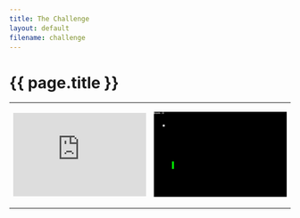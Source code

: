 ```yaml
---
title: The Challenge
layout: default
filename: challenge
--- 
```


<h1>{{ page.title }}</h1>

<style>
td, th {
   border: none!important;
}
</style>

<table>
   <colgroup>
      <col width="50%"/>
      <col width="50%"/>
   </colgroup>
   <tr>
      <td>
         <iframe src="https://forms.office.com/Pages/ResponsePage.aspx?id=bAx2XbLlkEehQwE1gMxwxvB_cjwBOhJJorJLzuuy-6VUQUkwSjZGNkNDMlY4Q1kxMlBGQlNQQlFVMi4u&embed=true" frameborder="0" marginwidth="0" marginheight="0" style="border: none; max-width:100%; max-height:100vh" allowfullscreen webkitallowfullscreen mozallowfullscreen msallowfullscreen> </iframe>
      </td>
      <td>
         <p align="center"><img src="img/snake_demo.gif" style="margin:auto"></p>
      </td>
   </tr>
</table>